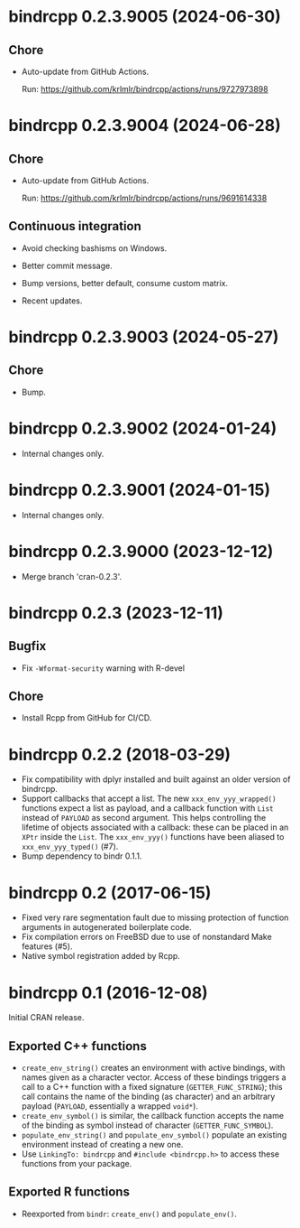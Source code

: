 <!-- NEWS.md is maintained by https://fledge.cynkra.com, contributors should not edit this file -->

# bindrcpp 0.2.3.9005 (2024-06-30)

## Chore

- Auto-update from GitHub Actions.

  Run: https://github.com/krlmlr/bindrcpp/actions/runs/9727973898


# bindrcpp 0.2.3.9004 (2024-06-28)

## Chore

- Auto-update from GitHub Actions.

  Run: https://github.com/krlmlr/bindrcpp/actions/runs/9691614338

## Continuous integration

- Avoid checking bashisms on Windows.

- Better commit message.

- Bump versions, better default, consume custom matrix.

- Recent updates.


# bindrcpp 0.2.3.9003 (2024-05-27)

## Chore

- Bump.


# bindrcpp 0.2.3.9002 (2024-01-24)

- Internal changes only.


# bindrcpp 0.2.3.9001 (2024-01-15)

- Internal changes only.


# bindrcpp 0.2.3.9000 (2023-12-12)

- Merge branch 'cran-0.2.3'.


# bindrcpp 0.2.3 (2023-12-11)

## Bugfix

- Fix `-Wformat-security` warning with R-devel

## Chore

- Install Rcpp from GitHub for CI/CD.


# bindrcpp 0.2.2 (2018-03-29)

- Fix compatibility with dplyr installed and built against an older version of bindrcpp.
- Support callbacks that accept a list. The new `xxx_env_yyy_wrapped()` functions expect a list as payload, and a callback function with `List` instead of `PAYLOAD` as second argument. This helps controlling the lifetime of objects associated with a callback: these can be placed in an `XPtr` inside the `List`. The `xxx_env_yyy()` functions have been aliased to `xxx_env_yyy_typed()` (#7).
- Bump dependency to bindr 0.1.1.


# bindrcpp 0.2 (2017-06-15)

- Fixed very rare segmentation fault due to missing protection of function arguments in autogenerated boilerplate code.
- Fix compilation errors on FreeBSD due to use of nonstandard Make features (#5).
- Native symbol registration added by Rcpp.


# bindrcpp 0.1 (2016-12-08)

Initial CRAN release.

## Exported C++ functions

- `create_env_string()` creates an environment with active bindings, with names given as a character vector.  Access of these bindings triggers a call to a C++ function with a fixed signature (`GETTER_FUNC_STRING`); this call contains the name of the binding (as character) and an arbitrary payload (`PAYLOAD`, essentially a wrapped `void*`).
- `create_env_symbol()` is similar, the callback function accepts the name of the binding as symbol instead of
  character (`GETTER_FUNC_SYMBOL`).
- `populate_env_string()` and `populate_env_symbol()` populate an existing environment instead of creating a new one.
- Use `LinkingTo: bindrcpp` and `#include <bindrcpp.h>` to access these functions from your package.

## Exported R functions

- Reexported from `bindr`: `create_env()` and `populate_env()`.
